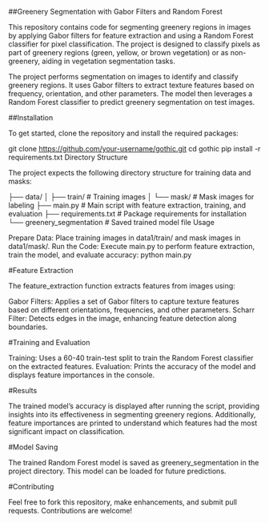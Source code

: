 ##Greenery Segmentation with Gabor Filters and Random Forest

This repository contains code for segmenting greenery regions in images by applying Gabor filters for feature extraction and using a Random Forest classifier for pixel classification. The project is designed to classify pixels as part of greenery regions (green, yellow, or brown vegetation) or as non-greenery, aiding in vegetation segmentation tasks.

The project performs segmentation on images to identify and classify greenery regions. It uses Gabor filters to extract texture features based on frequency, orientation, and other parameters. The model then leverages a Random Forest classifier to predict greenery segmentation on test images.

##Installation

To get started, clone the repository and install the required packages:

git clone https://github.com/your-username/gothic.git
cd gothic
pip install -r requirements.txt
Directory Structure

The project expects the following directory structure for training data and masks:

├── data/
│   ├── train/            # Training images
│   └── mask/             # Mask images for labeling
├── main.py               # Main script with feature extraction, training, and evaluation
├── requirements.txt      # Package requirements for installation
└── greenery_segmentation # Saved trained model file
Usage

Prepare Data: Place training images in data1/train/ and mask images in data1/mask/.
Run the Code: Execute main.py to perform feature extraction, train the model, and evaluate accuracy:
python main.py


#Feature Extraction

The feature_extraction function extracts features from images using:

Gabor Filters: Applies a set of Gabor filters to capture texture features based on different orientations, frequencies, and other parameters.
Scharr Filter: Detects edges in the image, enhancing feature detection along boundaries.

#Training and Evaluation

Training: Uses a 60-40 train-test split to train the Random Forest classifier on the extracted features.
Evaluation: Prints the accuracy of the model and displays feature importances in the console.

#Results

The trained model’s accuracy is displayed after running the script, providing insights into its effectiveness in segmenting greenery regions. Additionally, feature importances are printed to understand which features had the most significant impact on classification.

#Model Saving

The trained Random Forest model is saved as greenery_segmentation in the project directory. This model can be loaded for future predictions.

#Contributing

Feel free to fork this repository, make enhancements, and submit pull requests. Contributions are welcome!
